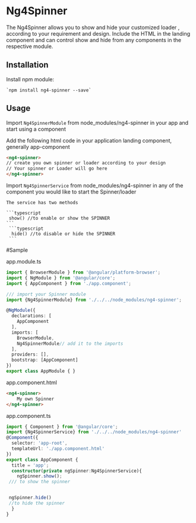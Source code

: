 # Ng4Spinner

The Ng4Spinner allows you to show and hide your customized loader ,  according to your requirement and design.
Include the HTML in the landing component and can control show and hide from any  components in the respective module.


## Installation

Install npm module:
    
    `npm install ng4-spinner --save` 

## Usage

Import `Ng4SpinnerModule` from  node_modules/ng4-spinner in your app and start using a component

Add the following html code in your application landing component, generally app-component 

```html
<ng4-spinner>
// create you own spinner or loader according to your design
// Your spinner or Loader will go here
</ng4-spinner>
```

Import `Ng4SpinnerService` from  node_modules/ng4-spinner  in any of the component you would like to start the Spinner/loader

    The service has two methods 

    ```typescript
     show() //to enable or show the SPINNER
    ```
     ```typescript
      hide() //to disable or hide the SPINNER
     ```



#Sample



app.module.ts

```typescript
import { BrowserModule } from '@angular/platform-browser';
import { NgModule } from '@angular/core';
import { AppComponent } from './app.component';

/// import your Spinner module
import {Ng4SpinnerModule} from './../../node_modules/ng4-spinner';

@NgModule({
  declarations: [
    AppComponent
  ],
  imports: [
    BrowserModule,
    Ng4SpinnerModule// add it to the imports
  ],
  providers: [],
  bootstrap: [AppComponent]
})
export class AppModule { }
```
app.component.html

```html
<ng4-spinner>
    My own Spinner
</ng4-spinner>
```

app.component.ts

```typescript
import { Component } from '@angular/core';
import {Ng4SpinnerService} from './../../node_modules/ng4-spinner'
@Component({
  selector: 'app-root',
  templateUrl: './app.component.html'
})
export class AppComponent {
  title = 'app';
  constructor(private ngSpinner:Ng4SpinnerService){
    ngSpinner.show();
 /// to show the spinner


 ngSpinner.hide()
 //to hide the spinner
  }
}
```
